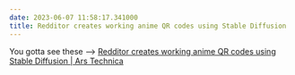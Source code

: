 ```yaml
---
date: 2023-06-07 11:58:17.341000
title: Redditor creates working anime QR codes using Stable Diffusion | Ars Technica
---
```


You gotta see these --> [Redditor creates working anime QR codes using Stable Diffusion | Ars Technica](https://arstechnica.com/information-technology/2023/06/redditor-creates-working-anime-qr-codes-using-stable-diffusion/)